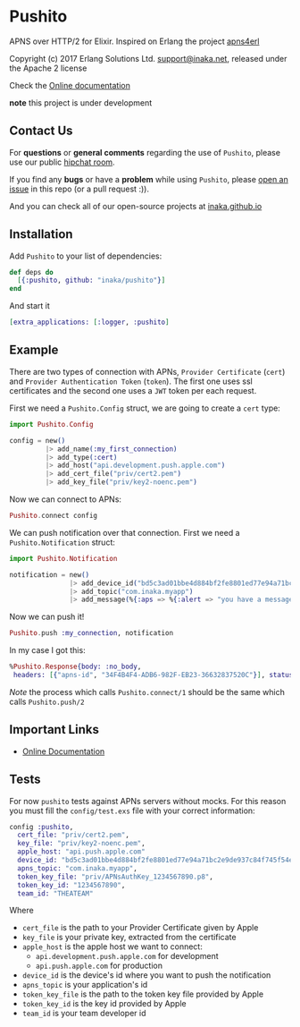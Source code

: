 # Pushito
APNS over HTTP/2 for Elixir. Inspired on Erlang the project [apns4erl](https://github.com/inaka/apns4erl)

Copyright (c) 2017 Erlang Solutions Ltd. <support@inaka.net>, released under the Apache 2 license

Check the [Online documentation](http://hexdocs.pm/pushito)

**note** this project is under development

## Contact Us
For **questions** or **general comments** regarding the use of `Pushito`, please use our public
[hipchat room](http://inaka.net/hipchat).

If you find any **bugs** or have a **problem** while using `Pushito`, please [open an issue](https://github.com/inaka/pushito/issues/new) in this repo (or a pull request :)).

And you can check all of our open-source projects at [inaka.github.io](http://inaka.github.io)

## Installation

Add `Pushito` to your list of dependencies:

```elixir
def deps do
  [{:pushito, github: "inaka/pushito"}]
end
```

And start it

```elixir
[extra_applications: [:logger, :pushito]
```

## Example

There are two types of connection with APNs, `Provider Certificate` (`cert`) and `Provider Authentication Token` (`token`). The first one uses ssl certificates and the second one uses a `JWT` token per each request.

First we need a `Pushito.Config` struct, we are going to create a `cert` type:

```elixir
import Pushito.Config

config = new()
         |> add_name(:my_first_connection)
         |> add_type(:cert)
         |> add_host("api.development.push.apple.com")
         |> add_cert_file("priv/cert2.pem")
         |> add_key_file("priv/key2-noenc.pem")
```

Now we can connect to APNs:

```elixir
Pushito.connect config
```

We can push notification over that connection. First we need a `Pushito.Notification` struct:

```elixir
import Pushito.Notification

notification = new()
               |> add_device_id("bd5c3ad01bbe4d884bf2fe8801ed77e94a71bc2e9de937c84f745f54eb4cb2f4")
               |> add_topic("com.inaka.myapp")
               |> add_message(%{:aps => %{:alert => "you have a message!!"}})
```

Now we can push it!

```elixir
Pushito.push :my_connection, notification
```

In my case I got this:

```elixir
%Pushito.Response{body: :no_body,
 headers: [{"apns-id", "34F4B4F4-ADB6-982F-EB23-36632837520C"}], status: 200}
 ```

 *Note* the process which calls `Pushito.connect/1` should be the same which calls `Pushito.push/2`

## Important Links

- [Online Documentation](http://hexdocs.pm/pushito)

## Tests

For now `pushito` tests against APNs servers without mocks. For this reason you must fill the `config/test.exs` file with your correct information:

```elixir
config :pushito,
  cert_file: "priv/cert2.pem",
  key_file: "priv/key2-noenc.pem",
  apple_host: "api.push.apple.com"
  device_id: "bd5c3ad01bbe4d884bf2fe8801ed77e94a71bc2e9de937c84f745f54eb4cb2f4",
  apns_topic: "com.inaka.myapp",
  token_key_file: "priv/APNsAuthKey_1234567890.p8",
  token_key_id: "1234567890",
  team_id: "THEATEAM"
```

Where
- `cert_file` is the path to your Provider Certificate given by Apple
- `key_file` is your private key, extracted from the certificate
- `apple_host` is the apple host we want to connect:
  -  `api.development.push.apple.com` for development
  -  `api.push.apple.com` for production
- `device_id` is the device's id where you want to push the notification
- `apns_topic` is your application's id
- `token_key_file` is the path to the token key file provided by Apple
- `token_key_id` is the key id provided by Apple
- `team_id` is your team developer id
